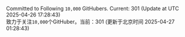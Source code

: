 Committed to Following `10,000` GitHubers. Current: <!-- FOLLOWING_COUNT -->301<!-- FOLLOWING_COUNT --> (Update at UTC <!-- LAST_UPDATED -->2025-04-26 17:28:43<!-- LAST_UPDATED -->)<br>
致力于关注`10,000`个GitHuber。当前：<!-- FOLLOWING_COUNT -->301<!-- FOLLOWING_COUNT --> (更新于北京时间 <!-- LAST_UPDATED_CST -->2025-04-27 01:28:43<!-- LAST_UPDATED_CST -->)
